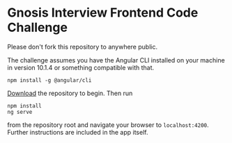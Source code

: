 # Gnosis Interview Frontend Code Challenge

Please don't fork this repository to anywhere public.

The challenge assumes you have the Angular CLI installed
on your machine in version 10.1.4 or something compatible
with that.
```
npm install -g @angular/cli
```

[Download](https://github.com/mravn/gnosis-frontend-interview/archive/master.zip)
the repository to begin. Then run
```
npm install
ng serve
```
from the repository root and navigate your browser to
`localhost:4200`. Further instructions are included in
the app itself.
